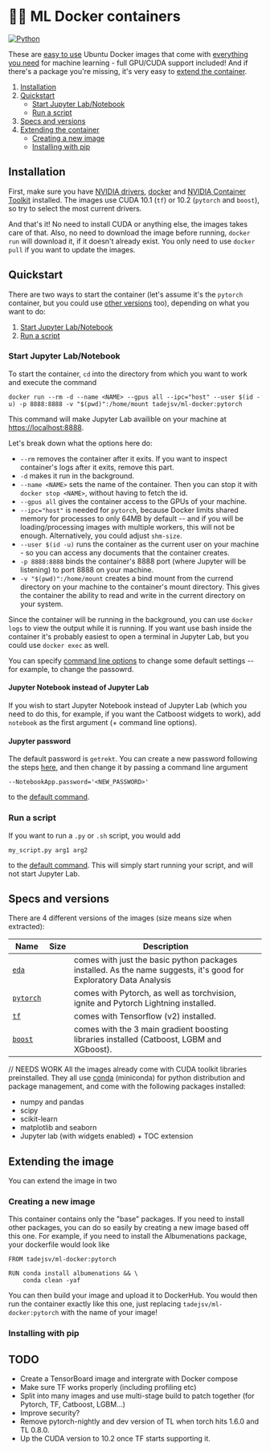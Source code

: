 # 🐋🔥 ML Docker containers 

[![Python](https://img.shields.io/docker/automated/tadejsv/ml-docker?style=for-the-badge)](https://hub.docker.com/r/tadejsv/ml-docker)

These are [easy to use](#quickstart) Ubuntu Docker images that come with [everything you need](#specs-and-versions) for machine learning - full GPU/CUDA support included! And if there's a package you're missing, it's very easy to [extend the container](#extending-the-container).


1. [Installation](#installation)
2. [Quickstart](#quickstart)
    - [Start Jupyter Lab/Notebook](#start-jupyter-lab/notebook)
    - [Run a script](#run-a-script)
4. [Specs and versions](#specs-and-versions)
5. [Extending the container](#extending-the-container)
    - [Creating a new image](#creating-a-new-image)
    - [Installing with pip](#installing-with-pip)


## Installation

First, make sure you have [NVIDIA drivers](https://www.nvidia.com/Download/index.aspx), [docker](https://docs.docker.com/engine/install/) and [NVIDIA Container Toolkit](https://github.com/NVIDIA/nvidia-docker) installed. The images use CUDA 10.1 (`tf`) or 10.2 (`pytorch` and `boost`), so try to select the most current drivers.

And that's it! No need to install CUDA or anything else, the images takes care of that. Also, no need to download the image before running, `docker run` will download it, if it doesn't already exist. You only need to use `docker pull` if you want to update the images.

## Quickstart

There are two ways to start the container (let's assume it's the `pytorch` container, but you could use [other versions](#specs-and-versions) too), depending on what you want to do:

1. [Start Jupyter Lab/Notebook](#start-jupyter-lab/notebook)
2. [Run a script](#run-a-script)

### Start Jupyter Lab/Notebook

To start the container, `cd` into the directory from which you want to work and execute the command

```
docker run --rm -d --name <NAME> --gpus all --ipc="host" --user $(id -u) -p 8888:8888 -v "$(pwd)":/home/mount tadejsv/ml-docker:pytorch
```
This command will make Jupyter Lab availible on your machine at [https://localhost:8888](https://localhost:8888).

Let's break down what the options here do:
- `--rm` removes the container after it exits. If you want to inspect container's logs after it exits, remove this part.
- `-d` makes it run in the background. 
- `--name <NAME>` sets the name of the container. Then you can stop it with `docker stop <NAME>`, without having to fetch the id.
- `--gpus all` gives the container access to the GPUs of your machine.
- `--ipc="host"` is needed for `pytorch`, because Docker limits shared memory for processes to only 64MB by default -- and if you will be loading/processing images with multiple workers, this will not be enough. Alternatively, you could adjust `shm-size`.
- `--user $(id -u)` runs the container as the current user on your machine - so you can access any documents that the container creates.
- `-p 8888:8888` binds the container's 8888 port (where Jupyter will be listening) to port 8888 on your machine. 
- `-v "$(pwd)":/home/mount` creates a bind mount from the currend directory on your machine to the container's mount directory. This gives the container the ability to read and write in the current directory on your system.  

Since the container will be running in the background, you can use `docker logs` to view the output while it is running. If you want use bash inside the container it's probably easiest to open a terminal in Jupyter Lab, but you could use `docker exec` as well.

You can specify [command line options](https://jupyter-notebook.readthedocs.io/en/stable/config.html) to change some default settings -- for example, to change the passowrd.

#### Jupyter Notebook instead of Jupyter Lab

If you wish to start Jupyter Notebook instead of Jupyter Lab (which you need to do this, for example, if you want the Catboost widgets to work), add `notebook` as the first argument (+ command line options).

#### Jupyter password

The default password is `getrekt`. You can create a new password following the steps [here](https://jupyter-notebook.readthedocs.io/en/stable/public_server.html#preparing-a-hashed-password), and then change it by passing a command line argument

```
--NotebookApp.password='<NEW_PASSWORD>'
```
to the [default command](#start-jupyter-lab/notebook).

### Run a script

If you want to run a `.py` or `.sh` script, you would add

```
my_script.py arg1 arg2
```
to the [default command](#start-jupyter-lab/notebook). This will simply start running your script, and will not start Jupyter Lab.

## Specs and versions

There are 4 different versions of the images (size means size when extracted):

| Name | Size | Description |
| ---- | ---- | ----------- |
| [`eda`]() |  | comes with just the basic python packages installed. As the name suggests, it's good for Exploratory Data Analysis |
| [`pytorch`]() | | comes with Pytorch, as well as torchvision, ignite and Pytorch Lightning installed. |
| [`tf`]() | | comes with Tensorflow (v2) installed. |
| [`boost`]() | | comes with the 3 main gradient boosting libraries installed (Catboost, LGBM and XGboost). |

// NEEDS WORK
All the images already come with CUDA toolkit libraries preinstalled. They all use [conda](https://docs.conda.io/en/latest/conda.html) (miniconda) for python distribution and package management, and come with the following packages installed:
- numpy and pandas
- scipy
- scikit-learn
- matplotlib and seaborn
- Jupyter lab (with widgets enabled) + TOC extension



## Extending the image

You can extend the image in two 

### Creating a new image

This container contains only the "base" packages. If you need to install other packages, you can do so easily by creating a new image based off this one. For example, if you need to install the Albumenations package, your dockerfile would look like

```docker
FROM tadejsv/ml-docker:pytorch

RUN conda install albumenations && \
    conda clean -yaf
```

You can then build your image and upload it to DockerHub. You would then run the container exactly like this one, just replacing `tadejsv/ml-docker:pytorch` with the name of your image!

### Installing with pip



## TODO

- Create a TensorBoard image and intergrate with Docker compose
- Make sure TF works properly (including profiling etc)
- Split into many images and use multi-stage build to patch together (for Pytorch, TF, Catboost, LGBM...)
- Improve security?
- Remove pytorch-nightly and dev version of TL when torch hits 1.6.0 and TL 0.8.0.
- Up the CUDA version to 10.2 once TF starts supporting it.
